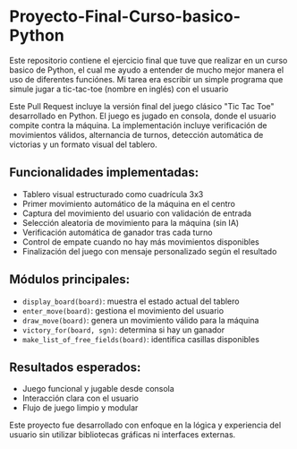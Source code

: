 # Proyecto-Final-Curso-basico-Python
Este repositorio contiene el ejercicio final que tuve que realizar en un curso basico de Python, el cual me ayudo a entender de mucho mejor manera el uso de diferentes funciónes. Mi tarea era escribir un simple programa que simule jugar a tic-tac-toe (nombre en inglés) con el usuario

Este Pull Request incluye la versión final del juego clásico "Tic Tac Toe" desarrollado en Python. El juego es jugado en consola, donde el usuario compite contra la máquina. La implementación incluye verificación de movimientos válidos, alternancia de turnos, detección automática de victorias y un formato visual del tablero.

## Funcionalidades implementadas:
- Tablero visual estructurado como cuadrícula 3x3
- Primer movimiento automático de la máquina en el centro
- Captura del movimiento del usuario con validación de entrada
- Selección aleatoria de movimiento para la máquina (sin IA)
- Verificación automática de ganador tras cada turno
- Control de empate cuando no hay más movimientos disponibles
- Finalización del juego con mensaje personalizado según el resultado

## Módulos principales:
- `display_board(board)`: muestra el estado actual del tablero
- `enter_move(board)`: gestiona el movimiento del usuario
- `draw_move(board)`: genera un movimiento válido para la máquina
- `victory_for(board, sgn)`: determina si hay un ganador
- `make_list_of_free_fields(board)`: identifica casillas disponibles

## Resultados esperados:
- Juego funcional y jugable desde consola
- Interacción clara con el usuario
- Flujo de juego limpio y modular

Este proyecto fue desarrollado con enfoque en la lógica y experiencia del usuario sin utilizar bibliotecas gráficas ni interfaces externas.
